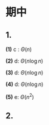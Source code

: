 # 期中

## 1.

**(1)** c : $\Theta(n)$

**(2)** d: $\Theta(n\log n)$

**(3)** d: $\Theta(n\log n)$

**(4)** d: $\Theta(n\log n)$

**(5)** e: $\Theta(n^{2})$


## 2.

